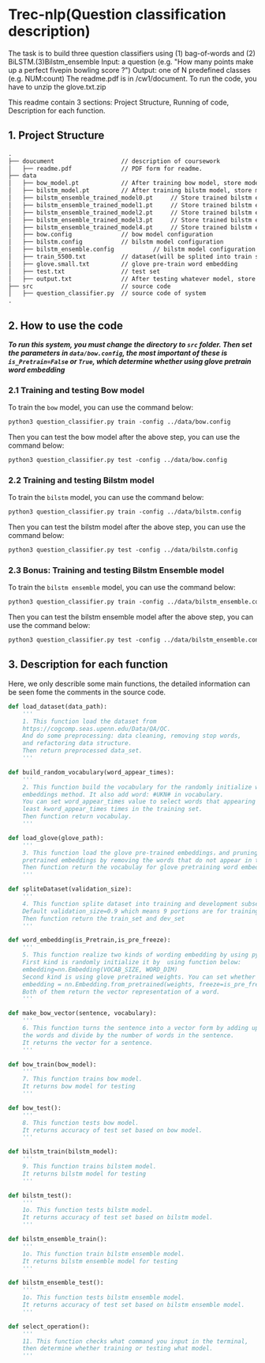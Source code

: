 # Trec-nlp(Question classification description)
The task is to build three question classifiers using (1) bag-of-words and (2) BiLSTM.(3)Bilstm_ensemble Input: a question (e.g. "How many points make up a perfect fivepin bowling score ?") Output: one of N predefined classes (e.g. NUM:count)
The readme.pdf is in /cw1/document. 
To run the code, you have to unzip the glove.txt.zip


This readme contain 3 sections: Project Structure, Running of code, Description for each function.

## 1. Project Structure

```txt
.
├── doucument                   // description of coursework
│   ├── readme.pdf              // PDF form for readme.
├── data
│   ├── bow_model.pt            // After training bow model, store model in there
│   ├── bilstm_model.pt         // After training bilstm model, store model in there
│   ├── bilstm_ensemble_trained_model0.pt     // Store trained bilstm ensemble model0 in there
│   ├── bilstm_ensemble_trained_model1.pt     // Store trained bilstm ensemble model1 in there
│   ├── bilstm_ensemble_trained_model2.pt     // Store trained bilstm ensemble model2 in there
│   ├── bilstm_ensemble_trained_model3.pt     // Store trained bilstm ensemble model3 in there
│   ├── bilstm_ensemble_trained_model4.pt     // Store trained bilstm ensemble model4 in there
│   ├── bow.config              // bow model configuration
│   ├── bilstm.config           // bilstm model configuration
│   ├── bilstm_ensemble.config           // bilstm model configuration
│   ├── train_5500.txt          // dataset(will be splited into train set and dev set)
│   ├── glove.small.txt         // glove pre-train word embedding
│   ├── test.txt                // test set
│   ├── output.txt              // After testing whatever model, store output results in there
├── src                         // source code
│   ├── question_classifier.py  // source code of system
.
```

## 2. How to use the code

***To run this system, you must change the directory to `src` folder. Then set the parameters in `data/bow.config`, the most important of these is `is_Pretrain=False` or `True`, which determine whether using glove pretrain word embedding***

### 2.1 Training and testing Bow model

To train the `bow` model, you can use the command below:

```txt
python3 question_classifier.py train -config ../data/bow.config
```

Then you can test the bow model after the above step, you can use the command below:

```txt
python3 question_classifier.py test -config ../data/bow.config
```

### 2.2 Training and testing Bilstm model

To train the `bilstm` model, you can use the command below:

```txt
python3 question_classifier.py train -config ../data/bilstm.config
```

Then you can test the bilstm model after the above step, you can use the command below:

```txt
python3 question_classifier.py test -config ../data/bilstm.config
```

### 2.3 Bonus: Training and testing Bilstm Ensemble model

To train the `bilstm ensemble` model, you can use the command below:

```txt
python3 question_classifier.py train -config ../data/bilstm_ensemble.config
```

Then you can test the bilstm ensemble model after the above step, you can use the command below:

```txt
python3 question_classifier.py test -config ../data/bilstm_ensemble.config
```

## 3. Description for each function

Here, we only describle some main functions, the detailed information can be seen fome the comments in the source code.

```python
def load_dataset(data_path):
    '''
    1. This function load the dataset from
    https://cogcomp.seas.upenn.edu/Data/QA/QC​.
    And do some preprocessing: data cleaning, removing stop words,
    and refactoring data structure.
    Then return preprocessed data_set.
    '''

def build_random_vocabulary(word_appear_times):
    '''
    2. This function build the vocabulary for the randomly initialize word
    embeddings method. It also add word: #UKN# in vocabulary.
    You can set word_appear_times value to select words that appearing at
    least kword_appear_times times in the training set.
    Then function return vocabulay.
    '''

def load_glove(glove_path):
    '''
    3. This function load the glove pre-trained embeddings，and pruning
    pretrained embeddings by removing the words that do not appear in the dataset.
    Then function return the vocabulay for glove pretraining word embeddings.
    '''

def spliteDataset(validation_size):
    '''
    4. This function splite dataset into training and development subset.
    Default validation_size=0.9 which means 9 portions are for training, and the other is for development.
    Then function return the train_set and dev_set
    '''

def word_embedding(is_Pretrain,is_pre_freeze):
    '''
    5. This function realize two kinds of wording embedding by using pytorch:
    First kind is randomly initialize it by  using function below:
    embedding=nn.Embedding(VOCAB_SIZE, WORD_DIM)
    Second kind is using glove pretrained weights. You can set whether using freeze:
    embedding = nn.Embedding.from_pretrained(weights, freeze=is_pre_freeze)
    Both of them return the vector representation of a word.
    '''

def make_bow_vector(sentence, vocabulary):
    '''
    6. This function turns the sentence into a vector form by adding up the vectors for all
    the words and divide by the number of words in the sentence.
    It returns the vector for a sentence.
    '''

def bow_train(bow_model):
    '''
    7. This function trains bow model.
    It returns bow model for testing
    '''

def bow_test():
    '''
    8. This function tests bow model.
    It returns accuracy of test set based on bow model.
    '''

def bilstm_train(bilstm_model):
    '''
    9. This function trains bilstem model.
    It returns bilstm model for testing
    '''

def bilstm_test():
    '''
    1o. This function tests bilstm model.
    It returns accuracy of test set based on bilstm model.
    '''

def bilstm_ensemble_train():
    '''
    1o. This function train bilstm ensemble model.
    It returns bilstm ensemble model for testing
    '''

def bilstm_ensemble_test():
    '''
    1o. This function tests bilstm ensemble model.
    It returns accuracy of test set based on bilstm ensemble model.
    '''

def select_operation():
    '''
    11. This function checks what command you input in the terminal,
    then determine whether training or testing what model.
    '''
```
